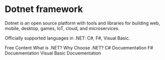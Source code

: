 # Dotnet framework

Dotnet is an open source platform with tools and libraries for building web, mobile, desktop, games, IoT, cloud, and microservices.

Officially supported languages in .NET: C#, F#, Visual Basic.

<ResourceGroupTitle>Free Content</ResourceGroupTitle>
<BadgeLink colorScheme='blue' badgeText='Official Docs' href='https://dotnet.microsoft.com/en-us/learn/dotnet/what-is-dotnet'>What is .NET?</BadgeLink>
<BadgeLink colorScheme='blue' badgeText='Official Docs' href='https://dotnet.microsoft.com/en-us/platform/why-choose-dotnet'>Why Choose .NET?</BadgeLink>
<BadgeLink colorScheme='blue' badgeText='Official Docs' href='https://learn.microsoft.com/en-us/dotnet/csharp/?WT.mc_id=dotnet-35129-website'>C# Docuementation</BadgeLink>
<BadgeLink colorScheme='blue' badgeText='Official Docs' href='https://learn.microsoft.com/en-us/dotnet/fsharp/?WT.mc_id=dotnet-35129-website'>F# Docuementation</BadgeLink>
<BadgeLink colorScheme='blue' badgeText='Official Docs' href='https://learn.microsoft.com/en-us/dotnet/visual-basic/?WT.mc_id=dotnet-35129-website'>Visual Basic Docuementation</BadgeLink>